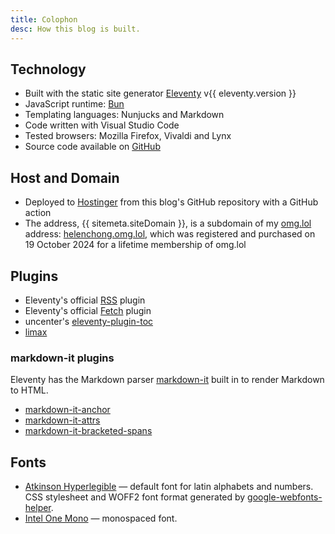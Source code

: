 ```yaml
---
title: Colophon
desc: How this blog is built.
---
```


## Technology
* Built with the static site generator [Eleventy](https://www.11ty.dev/) v{{ eleventy.version }}
* JavaScript runtime: [Bun](https://bun.sh)
* Templating languages: Nunjucks and Markdown
* Code written with Visual Studio Code
* Tested browsers: Mozilla Firefox, Vivaldi and Lynx
* Source code available on [GitHub](https://github.com/helenclx/helenchong-blog)

## Host and Domain
* Deployed to [Hostinger](https://www.hostinger.my/) from this blog's GitHub repository with a GitHub action
* The address, {{ sitemeta.siteDomain }}, is a subdomain of my [omg.lol](https://home.omg.lol/) address: [helenchong.omg.lol](https://helenchong.omg.lol/), which was registered and purchased on 19 October 2024 for a lifetime membership of omg.lol

## Plugins
* Eleventy's official [RSS](https://www.11ty.dev/docs/plugins/rss/) plugin
* Eleventy's official [Fetch](https://www.11ty.dev/docs/plugins/fetch/) plugin
* uncenter's [eleventy-plugin-toc](https://www.npmjs.com/package/@uncenter/eleventy-plugin-toc)
* [limax](https://www.npmjs.com/package/limax)

### markdown-it plugins
Eleventy has the Markdown parser [markdown-it](https://www.npmjs.com/package/markdown-it) built in to render Markdown to HTML.
* [markdown-it-anchor](https://www.npmjs.com/package/markdown-it-anchor)
* [markdown-it-attrs](https://www.npmjs.com/package/markdown-it-attrs)
* [markdown-it-bracketed-spans](https://www.npmjs.com/package/markdown-it-bracketed-spans)

## Fonts
* [Atkinson Hyperlegible](https://www.brailleinstitute.org/freefont/) — default font for latin alphabets and numbers. CSS stylesheet and WOFF2 font format generated by [google-webfonts-helper](https://gwfh.mranftl.com/fonts).
* [Intel One Mono](https://www.intel.com/content/www/us/en/company-overview/one-monospace-font.html) — monospaced font.
